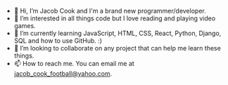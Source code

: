- 👋 Hi, I’m Jacob Cook and I'm a brand new programmer/developer.
- 👀 I’m interested in all things code but I love reading and playing video games. 
- 🌱 I’m currently learning JavaScript, HTML, CSS, React, Python, Django, SQL and how to use GitHub. :)
- 💞️ I’m looking to collaborate on any project that can help me learn these things. 
- 📫 How to reach me. You can email me at jacob_cook_football@yahoo.com.

<!---
FylthyPlayz/FylthyPlayz is a ✨ special ✨ repository because its `README.md` (this file) appears on your GitHub profile.
You can click the Preview link to take a look at your changes.
--->
